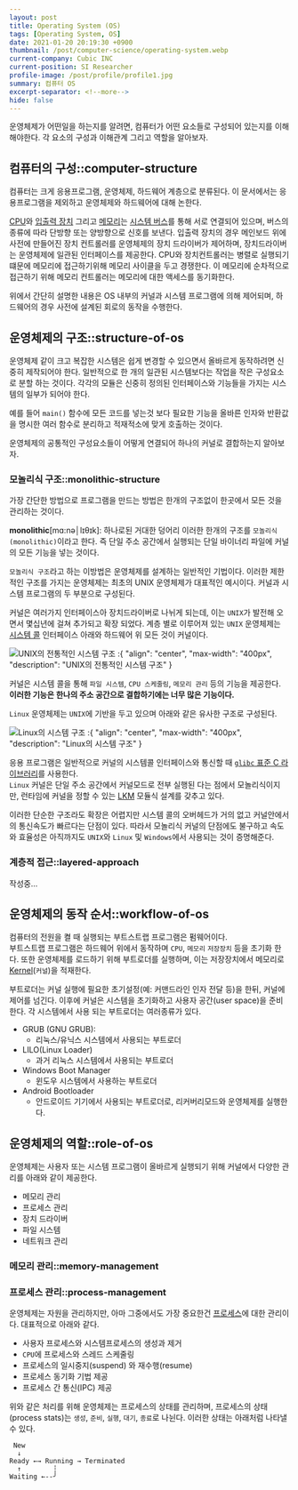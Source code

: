 ```yaml
---
layout: post
title: Operating System (OS)
tags: [Operating System, OS]
date: 2021-01-20 20:19:30 +0900
thumbnail: /post/computer-science/operating-system.webp
current-company: Cubic INC
current-position: SI Researcher
profile-image: /post/profile/profile1.jpg
summary: 컴퓨터 OS
excerpt-separator: <!--more-->
hide: false
---
```

운영체제가 어떤일을 하는지를 알려면, 컴퓨터가 어떤 요소들로 구성되어 있는지를 이해 해야한다.
각 요소의 구성과 이해관계 그리고 역할을 알아보자.
<!--more-->

## 컴퓨터의 구성::computer-structure

컴퓨터는 크게 응용프로그램, 운영체제, 하드웨어 계층으로 분류된다.
이 문서에서는 응용프로그램을 제외하고 운영체제와 하드웨어에 대해 논한다.

[CPU](/wiki/central-processing-unit)와 [입출력 장치]() 그리고 [메모리]()는 [시스템 버스]()를 통해 서로 연결되어 있으며, 버스의 종류에 따라 단방향 또는 양방향으로 신호를 보낸다.
입출력 장치의 경우 메인보드 위에 사전에 만들어진 장치 컨트롤러를 운영체제의 장치 드라이버가 제어하며, 장치드라이버는 운영체제에 일관된 인터페이스를 제공한다.
CPU와 장치컨트롤러는 병렬로 실행되기 떄문에 메모리에 접근하기위해 메모리 사이클을 두고 경쟁한다. 이 메모리에 순차적으로 접근하기 위해 메모리 컨트롤러는 메모리에 대한 액세스를 동기화한다.


위에서 간단히 설명한 내용은 OS 내부의 커널과 시스템 프로그램에 의해 제어되며, 하드웨어의 경우 사전에 설계된 회로의 동작을 수행한다.

## 운영체제의 구조::structure-of-os

운영체제 같이 크고 복잡한 시스템은 쉽게 변경할 수 있으면서 올바르게 동작하려면 신중히 제작되어야 한다.
일반적으로 한 개의 일관된 시스템보다는 작업을 작은 구성요소로 분할 하는 것이다. 각각의 모듈은 신중히 정의된 인터페이스와 기능들을 가지는 시스템의 일부가 되어야 한다.  

예를 들어 `main()` 함수에 모든 코드를 넣는것 보다 필요한 기능을 올바른 인자와 반환값을 명시한 여러 함수로 분리하고 적재적소에 맞게 호출하는 것이다.  

운영체제의 공통적인 구성요소들이 어떻게 연결되어 하나의 커널로 결합하는지 알아보자.

### 모놀리식 구조::monolithic-structure

가장 간단한 방법으로 프로그램을 만드는 방법은 한개의 구조없이 한곳에서 모든 것을 관리하는 것이다.

**monolithic**[mɑ:nə│lɪθɪk]: 하나로된 거대한 덩어리
이러한 한개의 구조를 `모놀리식 (monolithic)`이라고 한다. 즉 단일 주소 공간에서 실행되는 단일 바이너리 파일에 커널의 모든 기능을 넣는 것이다.

`모놀리식 구조`라고 하는 이방법은 운영체제를 설계하는 일반적인 기법이다. 이러한 제한적인 구조를 가지는 운영체제는 최초의 UNIX 운영체제가 대표적인 예시이다.
커널과 시스템 프로그램의 두 부분으로 구성된다.

커널은 여러가지 인터페이스아 장치드라이버로 나뉘게 되는데, 이는 `UNIX`가 발전해 오면서 몇십년에 걸쳐 추가되고 확장 되었다.
계층 별로 이루어져 있는 `UNIX` 운영체제는 [시스템 콜](/wiki/system-call) 인터페이스 아래와 하드웨어 위 모든 것이 커널이다. 

![UNIX의 전통적인 시스템 구조](/post/computer/traditional-system-structure-of-unix.png)
:{ "align": "center", "max-width": "400px", "description": "UNIX의 전통적인 시스템 구조" }

커널은 시스템 콜을 통해 `파일 시스템`, `CPU 스케줄링`, `메모리 관리` 등의 기능을 제공한다. **이러한 기능은 한나의 주소 공간으로 결합하기에는 너무 많은 기능이다.**

`Linux` 운영체제는  `UNIX`에 기반을 두고 있으며 아래와 같은 유사한 구조로 구성된다.

![Linux의 시스템 구조](/post/computer/system-structure-of-linux.png)
:{ "align": "center", "max-width": "400px", "description": "Linux의 시스템 구조" }

응용 프로그램은 일반적으로 커널의 시스템콜 인터페이스와 통신할 때 [`glibc` 표준 C 라이브러리](/wiki/system-call#api-and-system-call)를 사용한다.  
`Linux` 커널은 단일 주소 공간에서 커널모드로 전부 실행된 다는 점에서 모놀리식이지만, 런타임에 커널을 정할 수 있는 [LKM]() 모듈식 설계를 갖추고 있다.

이러한 단순한 구조라도 확장은 어렵지만 시스템 콜의 오버헤드가 거의 없고 커널안에서의 통신속도가 빠르다는 단점이 있다.
따라서 모놀리식 커널의 단점에도 불구하고 속도와 효율성은 아직까지도 `UNIX`와 `Linux` 및 `Windows`에서 사용되는 것이 증명해준다.


### 계층적 접근::layered-approach

작성중...




## 운영체제의 동작 순서::workflow-of-os

컴퓨터의 전원을 켤 때 실행되는 부트스트랩 프로그램은 펌웨어이다.  
부트스트랩 프로그램은 하드웨어 위에서 동작하며 `CPU`, `메모리` `저장장치` 등을 초기화 한다. 또한 운영체제를 로드하기 위해 부트로더를 실행하며, 이는 저장장치에서 메모리로 [Kernel]()(`커널`)을 적재한다.

부트로더는 커널 실행에 필요한 초기설정(예: 커맨드라인 인자 전달 등)을 한뒤, 커널에 제어를 넘긴다. 이후에 커널은 시스템을 초기화하고 사용자 공간(user space)을 준비한다.
각 시스템에서 사용 되는 부트로더는 여러종류가 있다.

* GRUB (GNU GRUB):
  * 리눅스/유닉스 시스템에서 사용되는 부트로더
* LILO(Linux Loader)
  * 과거 리눅스 시스템에서 사용되는 부트로더
* Windows Boot Manager
  * 윈도우 시스템에서 사용하는 부트로더
* Android Bootloader
  * 안드로이드 기기에서 사용되는 부트로더로, 리커버리모드와 운영체제를 실행한다.

## 운영체제의 역할::role-of-os

운영체제는 사용자 또는 시스템 프로그램이 올바르게 실행되기 위해 커널에서 다양한 관리를 아래와 같이 제공한다.

* 메모리 관리
* 프로세스 관리
* 장치 드라이버
* 파일 시스템
* 네트워크 관리

### 메모리 관리::memory-management

### 프로세스 관리::process-management

운영체제는 자원을 관리하지만, 아마 그중에서도 가장 중요한건 [프로세스]()에 대한 관리이다. 대표적으로 아래와 같다.

* 사용자 프로세스와 시스템프로세스의 생성과 제거
* `CPU`에 프로세스와 스레드 스케줄링
* 프로세스의 일시중지(suspend) 와 재수행(resume)
* 프로세스 동기화 기법 제공
* 프로세스 간 통신(IPC) 제공

위와 같은 처리를 위해 운영체제는 프로세스의 상태를 관리하며, 프로세스의 상태(process stats)는 `생성`, `준비`, `실행`, `대기`, `종료`로 나뉜다.
이러한 상태는 아래처럼 나타낼 수 있다.
```
 New
  ↓
Ready ←→ Running → Terminated
  ↑        ┆
Waiting ←--╯
```
